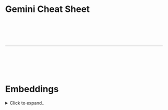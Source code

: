 # Gemini Cheat Sheet






<br><br>
<br><br>
___
<br><br>
<br><br>


# Embeddings



<details><summary>Click to expand..</summary>


# Google Gemini & Text Embedding Modelle – Übersicht
- https://ai.google.dev/gemini-api/docs/models#embedding


<details><summary>Click to expand..</summary>


## 1. `gemini-embedding-exp-03-07` (Neuestes & Experimentell)

*   **Performance:** Erreicht **State-of-the-Art (SOTA)** Performance in vielen Schlüsselbereichen, einschließlich **Code, Mehrsprachigkeit und Retrieval**.
*   **Status:** Experimentelles Modell.
*   **Rate Limits:** **Eingeschränkter** als andere Modelle aufgrund des experimentellen Status.
*   **Modellcode (Gemini API):** `gemini-embedding-exp-03-07`
*   **Datentypen:**
    *   Input: Text
    *   Output: Text-Embeddings
*   **Token Limits:**
    *   Input: **8.192 Tokens**
*   **Output-Dimensionen:** **Elastisch**, unterstützt: **3072, 1536 oder 768** Dimensionen.
    *   *Hinweis: Die Möglichkeit, die Dimension zu wählen, ist ein wichtiger Vorteil für Flexibilität (Performance vs. Kosten/Größe).*
*   **`taskType` Support:** (Obwohl nicht explizit hier erwähnt, ist dies das Modell, das typischerweise `taskType` unterstützt, wie in vorherigen Informationen gesehen – dies sollte überprüft werden, aber die SOTA-Retrieval-Performance deutet darauf hin).
*   **Letztes Update:** März 2025 *(Anmerkung: Dies scheint ein Tippfehler zu sein, da das aktuelle Datum noch nicht März 2025 ist. Wahrscheinlich März 2024 oder ein Platzhalter. In Cheatsheets immer das tatsächliche Update-Datum vermerken, falls bekannt.)*
*   **Empfehlung:** Für höchste Performance und wenn spezifische Optimierungen (wie Code, Mehrsprachigkeit, wählbare Dimensionen) benötigt werden. Vorsicht bei den Rate Limits für produktive, hochfrequente Anwendungen.

## 2. `text-embedding-004` (Aktuelles Standard Text-Embedding)

*   **Performance:** Erreicht eine **starke Retrieval-Performance** und übertrifft bestehende Modelle mit vergleichbaren Dimensionen auf Standard MTEB Embedding-Benchmarks.
*   **Status:** Stabiles, empfohlenes Text-Embedding-Modell.
*   **Modellcode (Gemini API):** `models/text-embedding-004`
*   **Datentypen:**
    *   Input: Text
    *   Output: Text-Embeddings
*   **Token Limits:**
    *   Input: **2.048 Tokens**
*   **Output-Dimensionen:** **768** Dimensionen (fix).
*   **Rate Limits:** 1.500 Anfragen pro Minute.
*   **Einstellbare Sicherheitseinstellungen:** Nicht unterstützt.
*   **`taskType` Support:** Wahrscheinlich nicht, da es als allgemeines Text-Embedding-Modell positioniert ist und die `taskType`-Funktionalität eher bei den `gemini-embedding-*` Modellen liegt.
*   **Letztes Update:** April 2024.
*   **Empfehlung:** Gutes Allround-Modell für Text-Embeddings mit starker Retrieval-Performance, wenn keine variablen Dimensionen oder die spezifischen Optimierungen von `gemini-embedding-exp-03-07` benötigt werden. Derzeit das empfohlene Modell, wenn man ein Projekt neu startet und ein "normales" Text-Embedding braucht.

## 3. `embedding-001` (Legacy / Älter)

*   **Wichtiger Hinweis:** **`text-embedding-004` ist die neuere Version.** Für neue Projekte sollte `text-embedding-004` verwendet werden.
*   **Performance:** Optimiert für die Erstellung von Embeddings mit 768 Dimensionen. Gilt als weniger performant als `text-embedding-004` und `gemini-embedding-exp-03-07`.
*   **Status:** Älteres Modell.
*   **Modellcode (Gemini API):** `models/embedding-001`
*   **Datentypen:**
    *   Input: Text
    *   Output: Text-Embeddings
*   **Token Limits:**
    *   Input: **2.048 Tokens**
*   **Output-Dimensionen:** **768** Dimensionen (fix).
*   **Rate Limits:** 1.500 Anfragen pro Minute.
*   **Einstellbare Sicherheitseinstellungen:** Nicht unterstützt.
*   **`taskType` Support:** Nein.
*   **Letztes Update:** Dezember 2023.
*   **Empfehlung:** **Nicht für neue Projekte empfohlen.** Hauptsächlich für Abwärtskompatibilität bestehender Anwendungen.

---

**Zentrale Unterschiede auf einen Blick:**

| Feature                        | `gemini-embedding-exp-03-07` | `text-embedding-004`            | `embedding-001` (Legacy)       |
| :----------------------------- | :--------------------------- | :------------------------------ | :----------------------------- |
| **Performance-Fokus**        | SOTA (Code, Multilingual, Retrieval) | Starke Retrieval (MTEB)         | Basis-Embeddings               |
| **Status**                     | Experimentell                | Empfohlen für neue Text-Projekte | Veraltet für neue Projekte     |
| **Input Token Limit**          | **8.192**                    | 2.048                           | 2.048                          |
| **Output Dimensionen**         | **Elastisch (3072, 1536, 768)** | 768 (fix)                       | 768 (fix)                      |
| **Rate Limits**                | Eingeschränkter              | 1.500 RPM                       | 1.500 RPM                      |
| **Wahrscheinlicher `taskType` Support** | **Ja**                       | Eher Nein                       | Nein                           |
| **Empfehlung für Neues**     | Für Spitzenleistung/Flexibilität | **Ja (Standard Text)**        | Nein                           |

Dieses Cheatsheet sollte dir helfen, schnell das passende Google Embedding-Modell für deine Anforderungen zu finden.

</details>






<br><br>
<br><br>









## Embeddings generieren

Mit der Methode `embedContent` des GoogleGenAI SDKs können Text-Embeddings erstellt werden.

**Voraussetzungen:**
*   Installiere das SDK: `npm install @google/genai`
*   Besorge einen `GEMINI_API_KEY`.

### Standard-Embedding erstellen (Node.js)

```javascript
import { GoogleGenAI } from "@google/genai";

async function generateEmbedding() {
  // API-Key sollte sicher verwaltet werden, z.B. über Umgebungsvariablen
  const ai = new GoogleGenAI({ apiKey: "DEIN_GEMINI_API_KEY" });

  try {
    const response = await ai.models.embedContent({
      model: 'gemini-embedding-exp-03-07', // Oder ein anderes unterstütztes Modell
      contents: 'Was ist der Sinn des Lebens?', // Der zu embeddende Text
    });

    // response.embeddings enthält das generierte Embedding-Objekt oder den Vektor
    // Die genaue Struktur hängt von der API-Antwort ab, aber .embeddings ist der Zugriffspunkt.
    console.log("Embedding-Daten:", response.embeddings);
    // Um den reinen Vektor zu erhalten, könnte es z.B. response.embeddings.values sein,
    // je nach der genauen Struktur des zurückgegebenen Objekts.
    // Das bereitgestellte Beispiel loggt direkt response.embeddings.
  } catch (error) {
    console.error("Fehler beim Generieren des Embeddings:", error);
  }
}

generateEmbedding();
```





## 3. Embeddings kürzen (`outputDimensionality`)

Einige neuere Modelle (wie `text-embedding-004` und `gemini-embedding-exp-03-07`) unterstützen die Reduzierung der Output-Dimensionen.

```javascript
async function getTruncatedEmbedding(textToEmbed, targetDimension, modelName = "models/text-embedding-004") {
  const genAI = new GoogleGenAI({ apiKey: PLACEHOLDER_API_KEY });
  try {
    // Standard-Embedding (volle Dimension)
    const resultFull = await genAI.models.embedContent({
      model: modelName,
      contents: textToEmbed,
    });
    const embeddingFull = resultFull.embeddings.values;

    // Gekürztes Embedding
    const resultTruncated = await genAI.models.embedContent({
      model: modelName,
      contents: textToEmbed,
      config: {
        outputDimensionality: targetDimension,
      },
    });
    const embeddingTruncated = resultTruncated.embeddings.values;

    console.log(`Text: "${textToEmbed}"`);
    console.log(`  Volle Dimension (${modelName}): ${embeddingFull.length}`);
    console.log(`  Gekürzte Dimension: ${embeddingTruncated.length} (Ziel: ${targetDimension})`);
    // console.log(`  Gekürztes Embedding: [${embeddingTruncated.slice(0, 4).join(', ')}, ... TRIMMED]`);

    return { embeddingFull, embeddingTruncated };
  } catch (error)
    console.error("Fehler beim Kürzen des Embeddings:", error);
    return null;
  }
}

// Beispielaufruf:
// getTruncatedEmbedding("Hallo Welt", 10); // Kürzt auf 10 Dimensionen
// getTruncatedEmbedding("Testtext für Dimensionen", 256, "models/gemini-embedding-exp-03-07"); // Mit Gemini Modell
```
*Hinweis: Das `embedding-001` Modell unterstützt `outputDimensionality` nicht.*





### Batch-Embeddings erstellen

Du kannst Embeddings für mehrere Text-Chunks gleichzeitig erstellen, indem du ein Array von Strings an `contents` übergibst:

```javascript
// ... (Setup wie oben)
const response = await ai.models.embedContent({
  model: 'gemini-embedding-exp-03-07',
  contents: [
    'Text-Chunk 1 für Embedding.',
    'Ein weiterer Text-Chunk.',
    'Und noch einer.'
  ],
  // Ggf. mit taskType, siehe unten
});
// response.embeddings wird dann wahrscheinlich ein Array von Embedding-Objekten/Vektoren sein.
console.log(response.embeddings);
```

## Task Types (Aufgabentypen)

Für Systeme wie Retrieval Augmented Generation (RAG) ist es wichtig, dass die Embeddings für die spezifische Aufgabe optimiert sind. Fragen und Antworten sind semantisch oft nicht direkt ähnlich (z.B. "Warum ist der Himmel blau?" vs. "Lichtstreuung...").

**Task Types** ermöglichen es, optimierte Embeddings für spezifische Aufgaben zu generieren, was Performanz verbessern und Kosten/Zeit sparen kann.

### Embedding mit Task Type erstellen (Node.js)

```javascript
import { GoogleGenAI } from "@google/genai";

async function generateEmbeddingWithTaskType() {
  const ai = new GoogleGenAI({ apiKey: "DEIN_GEMINI_API_KEY" });

  try {
    const response = await ai.models.embedContent({
      model: 'gemini-embedding-exp-03-07',
      contents: 'Was ist der Sinn des Lebens?',
      config: {
        taskType: "SEMANTIC_SIMILARITY", // Wähle den passenden Task Type
      }
    });

    console.log("Embedding-Daten mit Task Type:", response.embeddings);
  } catch (error) {
    console.error("Fehler beim Generieren des Embeddings mit Task Type:", error);
  }
}

generateEmbeddingWithTaskType();
```

### Unterstützte Task Types:

| Task Type                 | Beschreibung                                                                                                                               |
| :------------------------ | :----------------------------------------------------------------------------------------------------------------------------------------- |
| `SEMANTIC_SIMILARITY`     | Optimiert für die Bewertung von Textähnlichkeit.                                                                                           |
| `CLASSIFICATION`          | Optimiert für die Klassifizierung von Texten gemäß vordefinierter Labels.                                                                  |
| `CLUSTERING`              | Optimiert für das Clustering von Texten basierend auf ihren Ähnlichkeiten.                                                                  |
| `RETRIEVAL_DOCUMENT`      | Optimiert für das Embedding von Dokumenten, die für die Suche/Informationsbeschaffung indexiert werden sollen.                             |
| `RETRIEVAL_QUERY`         | Optimiert für das Embedding von Suchanfragen, um Dokumente zu finden.                                                                      |
| `QUESTION_ANSWERING`      | Optimiert für Frage-Antwort-Szenarien (oft in Verbindung mit `RETRIEVAL_DOCUMENT` und `RETRIEVAL_QUERY`).                                    |
| `FACT_VERIFICATION`       | Optimiert für die Überprüfung von Fakten.                                                                                                  |
| `CODE_RETRIEVAL_QUERY`    | Optimiert für die Suche nach Code-Blöcken basierend auf einer natürlichsprachlichen Anfrage. Embeddings der Code-Blöcke mit `RETRIEVAL_DOCUMENT`. |

## Anwendungsfälle

*   **Informationsbeschaffung**: Semantisch ähnliche Texte zu einem Input finden.
*   **Clustering**: Verborgene Trends durch Vergleich von Embedding-Gruppen identifizieren.
*   **Vektor-Datenbank**: Speicherung von Embeddings für Produktionsanwendungen.
*   **Klassifikation**: Training eines Modells mit Embeddings zur Dokumentenkategorisierung.

## Embedding-Modelle (Gemini API)

Die Gemini API bietet folgende Modelle zur Erstellung von Text-Embeddings:

*   `gemini-embedding-exp-03-07`
*   `text-embedding-004`
*   `embedding-001` (möglicherweise ein älteres Modell, `gemini-embedding-*` und `text-embedding-004` sind neuer)

Wähle das Modell, das am besten zu deinen Anforderungen an Kosten, Qualität und unterstützte Features (wie Task Types) passt.



















## 5. Beispiel: Search Reranking (Konzept in Node.js)

Das Python-Beispiel für Search Reranking ist komplex und involviert Wikipedia-API-Aufrufe, Function Calling und Numpy. Hier ist eine vereinfachte konzeptionelle Darstellung in Node.js, die den Kern des Rerankings mit Embeddings zeigt.

```javascript
// Hilfsfunktion für Kosinus-Ähnlichkeit (aus vorherigem OpenAI Cheatsheet)
function cosineSimilarity(vecA, vecB) {
  if (!vecA || !vecB || vecA.length !== vecB.length || vecA.length === 0) return 0;
  let dotProduct = 0, normA = 0, normB = 0;
  for (let i = 0; i < vecA.length; i++) {
    dotProduct += vecA[i] * vecB[i];
    normA += vecA[i] * vecA[i];
    normB += vecB[i] * vecB[i];
  }
  normA = Math.sqrt(normA); normB = Math.sqrt(normB);
  if (normA === 0 || normB === 0) return 0;
  return dotProduct / (normA * normB);
}

async function rerankSearchResults(userQuery, searchResultsTexts, embeddingModel = "models/text-embedding-004") {
  const genAI = new GoogleGenAI({ apiKey: PLACEHOLDER_API_KEY });

  try {
    // 1. Embedde die Nutzeranfrage
    const queryEmbeddingResponse = await genAI.models.embedContent({
      model: embeddingModel,
      contents: userQuery,
      config: { taskType: "RETRIEVAL_QUERY" } // Wichtig für Suchanfragen
    });
    const queryVector = queryEmbeddingResponse.embeddings.values;

    if (!queryVector) {
      console.error("Konnte Query-Embedding nicht erstellen.");
      return searchResultsTexts; // Fallback: Unsortierte Ergebnisse
    }

    // 2. Embedde alle Suchergebnisse (Dokumente)
    // In einer echten Anwendung würden diese Embeddings oft schon in einer Vektor-DB liegen.
    const documentEmbeddingsResponse = await genAI.models.embedContent({
      model: embeddingModel,
      contents: searchResultsTexts,
      config: { taskType: "RETRIEVAL_DOCUMENT" } // Wichtig für Dokumente
    });
    const documentVectors = documentEmbeddingsResponse.embeddings.map(e => e.values);

    // 3. Berechne Ähnlichkeit und sortiere
    const resultsWithSimilarity = searchResultsTexts.map((text, index) => {
      const docVector = documentVectors[index];
      if (!docVector) return { text, similarity: -1 }; // Fallback, falls ein Embedding fehlt
      return {
        text: text,
        similarity: cosineSimilarity(queryVector, docVector)
      };
    });

    resultsWithSimilarity.sort((a, b) => b.similarity - a.similarity);

    console.log("\n--- Reranked Search Results ---");
    resultsWithSimilarity.forEach(res => {
      console.log(`Ähnlichkeit: ${res.similarity.toFixed(4)} - Text: ${res.text.substring(0, 50)}...`);
    });

    return resultsWithSimilarity.map(res => res.text);

  } catch (error) {
    console.error("Fehler beim Reranking:", error);
    return searchResultsTexts; // Fallback
  }
}

// Beispielaufruf für Reranking:
// const userQuery = "Wie überlebt Leben in der Tiefsee?";
// const initialSearchResults = [
//   "Tiefsee-Organismen nutzen Chemosynthese an hydrothermalen Quellen.", // Relevant
//   "Der Marianengraben ist der tiefste Punkt der Erde.", // Weniger relevant
//   "Biolumineszenz ist eine häufige Anpassung in der Tiefsee.", // Relevant
//   "Druckanpassung ist entscheidend für Tiefseefische." // Sehr relevant
// ];
// rerankSearchResults(userQuery, initialSearchResults, "models/gemini-embedding-exp-03-07");
```

## 6. Beispiel: Integration mit ChromaDB (Konzept in Node.js)

ChromaDB hat einen offiziellen JavaScript-Client (`chromadb`). Hier ist ein konzeptioneller Ablauf:

```javascript
import { ChromaClient } from 'chromadb';
// import { GoogleGenAI } from "@google/genai"; // Bereits oben importiert

// Definieren einer benutzerdefinierten Embedding-Funktion für ChromaDB mit dem Gemini SDK
class GeminiEmbeddingFunctionForChroma {
  constructor(apiKey, modelName = "models/text-embedding-004", taskType = "RETRIEVAL_DOCUMENT", title = undefined) {
    this.genAI = new GoogleGenAI({ apiKey });
    this.modelName = modelName;
    this.taskType = taskType;
    this.title = title;
  }

  async generate(texts) { // Chroma erwartet eine Methode 'generate'
    try {
      const config = { taskType: this.taskType };
      if (this.title && this.taskType === "RETRIEVAL_DOCUMENT") {
        config.title = this.title;
      }

      const response = await this.genAI.models.embedContent({
        model: this.modelName,
        contents: texts, // Chroma übergibt ein Array von Texten
        config: config,
      });
      // Chroma erwartet ein Array von Embedding-Vektoren
      return response.embeddings.map(e => e.values);
    } catch (error) {
      console.error("Fehler in GeminiEmbeddingFunctionForChroma:", error);
      // Chroma braucht für jeden Text ein Embedding, ggf. mit Null-Vektoren füllen oder Fehler werfen
      return texts.map(() => []); // Leere Arrays als Fallback, nicht ideal
    }
  }
}


async function useChromaWithGemini() {
  const chroma = new ChromaClient(); // Standardmäßig In-Memory
  // const chroma = new ChromaClient({ path: "http://localhost:8000" }); // Für einen laufenden Chroma Server

  const geminiEmbedder = new GeminiEmbeddingFunctionForChroma(PLACEHOLDER_API_KEY, "models/text-embedding-004", "RETRIEVAL_DOCUMENT");

  try {
    // Collection erstellen (oder laden, falls sie existiert)
    const collectionName = "google_cars_node";
    let collection;
    try {
      collection = await chroma.getCollection({
        name: collectionName,
        embeddingFunction: geminiEmbedder // Wichtig: Embedding-Funktion übergeben
      });
      console.log(`Collection "${collectionName}" geladen.`);
    } catch (e) {
      console.log(`Collection "${collectionName}" nicht gefunden, erstelle neu...`);
      collection = await chroma.createCollection({
        name: collectionName,
        embeddingFunction: geminiEmbedder
      });
      console.log(`Collection "${collectionName}" erstellt.`);

      // Dokumente hinzufügen (nur beim ersten Erstellen)
      const documents = [
        "Bedienung der Klimaanlage: Ihr Googlecar verfügt über eine Klimaanlage...",
        "Ihr Googlecar hat ein großes Touchscreen-Display für Navigation, Unterhaltung...",
        "Schalten der Gänge: Ihr Googlecar hat ein Automatikgetriebe..."
      ];
      const ids = documents.map((_, i) => `doc${i + 1}`); // Eindeutige IDs

      await collection.add({
        ids: ids,
        documents: documents,
        // Metadaten können hier auch hinzugefügt werden
      });
      console.log(`${documents.length} Dokumente zur Collection hinzugefügt.`);
    }


    // Abfrage der Collection
    const queryText = "Wie benutze ich den Touchscreen im Google Auto?";
    const nResults = 1;

    const results = await collection.query({
      queryTexts: [queryText], // Muss ein Array sein
      nResults: nResults,
      // Optional: 'include: ["documents", "distances", "metadatas"]'
    });

    console.log(`\nAbfrage: "${queryText}"`);
    if (results.documents && results.documents.length > 0 && results.documents[0].length > 0) {
      const relevantPassage = results.documents[0][0];
      console.log("Relevanteste Passage:", relevantPassage);

      // Hier könnte dann ein Prompt für ein LLM (z.B. Gemini Pro) gebaut werden:
      // const prompt = `Beantworte die Frage '${queryText}' basierend auf folgender Passage: '${relevantPassage}'`;
      // const llm = genAI.getGenerativeModel({ model: "gemini-pro" });
      // const llmResponse = await llm.generateContent(prompt);
      // console.log("Antwort vom LLM:", llmResponse.response.text());

    } else {
      console.log("Keine relevanten Passagen gefunden.");
    }

  } catch (error) {
    console.error("Fehler bei der ChromaDB-Integration:", error);
  }
}

// Beispielaufruf für ChromaDB:
// useChromaWithGemini();
```

## API Referenz-Punkte (Node.js relevant)

*   **`ai.models.embedContent(request)`**:
    *   `request.model`: String (z.B. `"models/text-embedding-004"`)
    *   `request.contents`: String oder Array von Strings.
    *   `request.config` (optional):
        *   `taskType`: Enum (z.B. `"RETRIEVAL_DOCUMENT"`, `"CLASSIFICATION"`)
        *   `title`: String (nur für `taskType: "RETRIEVAL_DOCUMENT"`)
        *   `outputDimensionality`: Integer (z.B. `10`, `256`)
    *   Gibt ein Objekt zurück, das `.embeddings` enthält.
        *   Wenn `contents` ein String war, ist `.embeddings` ein `ContentEmbedding`-Objekt (mit `.values` für den Vektor).
        *   Wenn `contents` ein Array war, ist `.embeddings` ein Array von `ContentEmbedding`-Objekten.

*   **`ai.models.batchEmbedContents(request)`**: (Ältere Methode, `embedContent` mit Array für `contents` ist meist einfacher)
    *   `request.model`: String
    *   `request.requests`: Array von `EmbedContentRequest`-Objekten.
    *   Jedes `EmbedContentRequest`-Objekt hat `model`, `content`, `taskType`, `title`, `outputDimensionality`.

*   **`ContentEmbedding` Objekt:**
    *   `values`: Array von Zahlen (der eigentliche Embedding-Vektor).

*   **`TaskType` Enums (Auszug):**
    *   `RETRIEVAL_QUERY`
    *   `RETRIEVAL_DOCUMENT`
    *   `SEMANTIC_SIMILARITY`
    *   `CLASSIFICATION`
    *   `CLUSTERING`
    *   (Vollständige Liste siehe Google AI Dokumentation)

---

**Hinweis:** Die Beispiele für "Anomaly Detection" und "Train a text classifier" sind komplexer und erfordern ML-Bibliotheken, die über den reinen Embedding-Prozess hinausgehen (wie `sklearn`, `pandas`, `keras` in Python). Eine direkte 1:1-Umwandlung in einfaches Node.js ohne äquivalente ML-Bibliotheken (z.B. `tensorflow.js` oder spezialisierte Pakete) ist sehr aufwendig und würde den Rahmen dieses Embedding-Cheatsheets sprengen. Die Kernidee (Embeddings erstellen und dann als Features für ML-Modelle nutzen) bleibt jedoch gleich.


  
</details>


